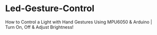 # Led-Gesture-Control
How to Control a Light with Hand Gestures Using MPU6050 &amp; Arduino | Turn On, Off &amp; Adjust Brightness!
